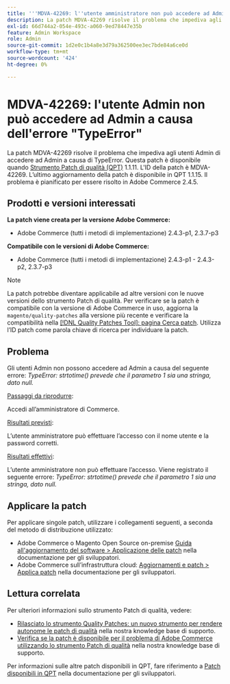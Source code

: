 ```yaml
---
title: '''MDVA-42269: l''utente amministratore non può accedere ad Admin a causa dell''errore "TypeError"'''
description: La patch MDVA-42269 risolve il problema che impediva agli utenti Admin di accedere ad Admin a causa di TypeError. Questa patch è disponibile quando è installato [Quality Patches Tool (QPT)](/help/announcements/adobe-commerce-announcements/magento-quality-patches-released-new-tool-to-self-serve-quality-patches.md) 1.1.11.  L'ID della patch è MDVA-42269.  L’ultimo aggiornamento della patch è disponibile in QPT 1.1.15. Il problema è pianificato per essere risolto in Adobe Commerce 2.4.5.
exl-id: 66d744a2-054e-493c-a060-9ed78447e35b
feature: Admin Workspace
role: Admin
source-git-commit: 1d2e0c1b4a8e3d79a362500ee3ec7bde84a6ce0d
workflow-type: tm+mt
source-wordcount: '424'
ht-degree: 0%

---
```


# MDVA-42269: l&#39;utente Admin non può accedere ad Admin a causa dell&#39;errore &quot;TypeError&quot;

La patch MDVA-42269 risolve il problema che impediva agli utenti Admin di accedere ad Admin a causa di TypeError. Questa patch è disponibile quando [Strumento Patch di qualità (QPT)](/help/announcements/adobe-commerce-announcements/magento-quality-patches-released-new-tool-to-self-serve-quality-patches.md) 1.1.11.  L&#39;ID della patch è MDVA-42269.  L’ultimo aggiornamento della patch è disponibile in QPT 1.1.15. Il problema è pianificato per essere risolto in Adobe Commerce 2.4.5.

## Prodotti e versioni interessati

**La patch viene creata per la versione Adobe Commerce:**

* Adobe Commerce (tutti i metodi di implementazione) 2.4.3-p1, 2.3.7-p3

**Compatibile con le versioni di Adobe Commerce:**

* Adobe Commerce (tutti i metodi di implementazione) 2.4.3-p1 - 2.4.3-p2, 2.3.7-p3

>[!NOTE]
>
>La patch potrebbe diventare applicabile ad altre versioni con le nuove versioni dello strumento Patch di qualità. Per verificare se la patch è compatibile con la versione di Adobe Commerce in uso, aggiorna la `magento/quality-patches` alla versione più recente e verificare la compatibilità nella [[!DNL Quality Patches Tool]: pagina Cerca patch](https://devdocs.magento.com/quality-patches/tool.html#patch-grid). Utilizza l’ID patch come parola chiave di ricerca per individuare la patch.

## Problema

Gli utenti Admin non possono accedere ad Admin a causa del seguente errore: *TypeError: strtotime() prevede che il parametro 1 sia una stringa, dato null.*

<u>Passaggi da riprodurre</u>:

Accedi all’amministratore di Commerce.

<u>Risultati previsti</u>:

L’utente amministratore può effettuare l’accesso con il nome utente e la password corretti.

<u>Risultati effettivi</u>:

L’utente amministratore non può effettuare l’accesso. Viene registrato il seguente errore: *TypeError: strtotime() prevede che il parametro 1 sia una stringa, dato null.*

## Applicare la patch

Per applicare singole patch, utilizzare i collegamenti seguenti, a seconda del metodo di distribuzione utilizzato:

* Adobe Commerce o Magento Open Source on-premise [Guida all&#39;aggiornamento del software > Applicazione delle patch](https://devdocs.magento.com/guides/v2.4/comp-mgr/patching/mqp.html) nella documentazione per gli sviluppatori.
* Adobe Commerce sull’infrastruttura cloud: [Aggiornamenti e patch > Applica patch](https://devdocs.magento.com/cloud/project/project-patch.html) nella documentazione per gli sviluppatori.

## Lettura correlata

Per ulteriori informazioni sullo strumento Patch di qualità, vedere:

* [Rilasciato lo strumento Quality Patches: un nuovo strumento per rendere autonome le patch di qualità](/help/announcements/adobe-commerce-announcements/magento-quality-patches-released-new-tool-to-self-serve-quality-patches.md) nella nostra knowledge base di supporto.
* [Verifica se la patch è disponibile per il problema di Adobe Commerce utilizzando lo strumento Patch di qualità](/help/support-tools/patches-available-in-qpt-tool/check-patch-for-magento-issue-with-magento-quality-patches.md) nella nostra knowledge base di supporto.

Per informazioni sulle altre patch disponibili in QPT, fare riferimento a [Patch disponibili in QPT](https://devdocs.magento.com/quality-patches/tool.html#patch-grid) nella documentazione per gli sviluppatori.
